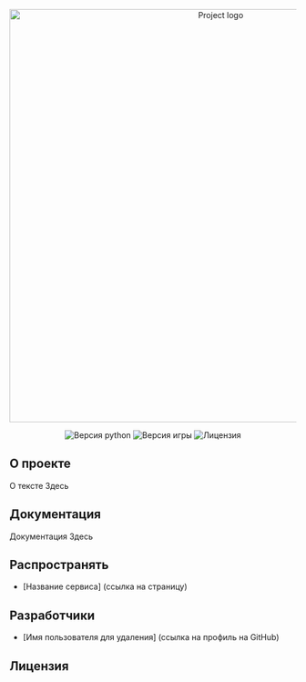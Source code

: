 <p align="center">
 <img src="Url логотипа проекта" alt="Project logo"width="726">
</p>

<p align="center">
 <img src="https://img.shields.io/badge/python-3.11-blue" alt="Версия python">
 <img src="https://img.shields.io/badge/version-0.1(beta)-purple" alt="Версия игры">
 <img src="https://img.shields.io/badge/license-MIT-brightgreen" alt="Лицензия">
</p>

## О проекте

О тексте Здесь

## Документация

Документация Здесь

## Распространять

- [Название сервиса] (ссылка на страницу)


## Разработчики

- [Имя пользователя для удаления] (ссылка на профиль на GitHub)

## Лицензия
